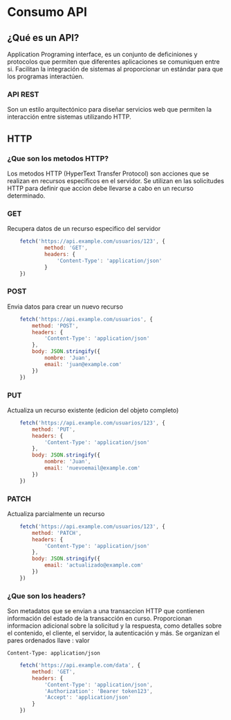 # Consumo API
## ¿Qué es un API?
Application Programing interface, es un conjunto de deficiniones y protocolos que permiten que diferentes aplicaciones se comuniquen entre si. Facilitan la integración de sistemas al proporcionar un estándar para que los programas interactúen.
### API REST
Son un estilo arquitectónico para diseñar servicios web que permiten la interacción entre sistemas utilizando HTTP.
## HTTP
### ¿Que son los metodos HTTP?
Los metodos HTTP (HyperText Transfer Protocol) son acciones que se realizan en recursos especificos en el servidor. Se utilizan en las solicitudes HTTP para definir que accion debe llevarse a cabo en un recurso determinado.

### GET
Recupera datos de un recurso especifico del servidor

``` javascript
    fetch('https://api.example.com/usuarios/123', {
            method: 'GET',
            headers: {
                'Content-Type': 'application/json'
            }
    })
```

### POST 
Envia datos para crear un nuevo recurso
``` javascript
    fetch('https://api.example.com/usuarios', {
        method: 'POST',
        headers: {
            'Content-Type': 'application/json'
        },
        body: JSON.stringify({
            nombre: 'Juan',
            email: 'juan@example.com'
        })
    })
```
### PUT
Actualiza un recurso existente (edicion del objeto completo)
``` javascript
    fetch('https://api.example.com/usuarios/123', {
        method: 'PUT',
        headers: {
            'Content-Type': 'application/json'
        },
        body: JSON.stringify({
            nombre: 'Juan',
            email: 'nuevoemail@example.com'
        })
    })
```
### PATCH
Actualiza parcialmente un recurso
``` javascript
    fetch('https://api.example.com/usuarios/123', {
        method: 'PATCH',
        headers: {
            'Content-Type': 'application/json'
        },
        body: JSON.stringify({
            email: 'actualizado@example.com'
        })
    })
```
### ¿Que son los headers?
Son metadatos que se envian a una transaccion HTTP que contienen información del estado de la transacción en curso. Proporcionan informacion adicional sobre la solicitud y la respuesta, como detalles sobre el contenido, el cliente, el servidor, la autenticación y más.
Se organizan el pares ordenados llave : valor

```Content-Type: application/json ```
``` javascript
    fetch('https://api.example.com/data', {
        method: 'GET',
        headers: {
            'Content-Type': 'application/json',
            'Authorization': 'Bearer token123',
            'Accept': 'application/json'
        }
    })
```
